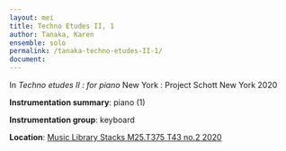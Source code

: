 ```yaml
---
layout: mei
title: Techno Etudes II, 1
author: Tanaka, Karen 
ensemble: solo
permalink: /tanaka-techno-etudes-II-1/
document: 
---
```


In *Techno etudes II : for piano* New York : Project Schott New York 2020

**Instrumentation summary**: piano (1) 

**Instrumentation group**: keyboard

**Location**: <a href="https://tufts.primo.exlibrisgroup.com/permalink/01TUN_INST/1kc9gia/alma991018306187303851" target="_blank">Music Library Stacks M25.T375 T43 no.2 2020</a>